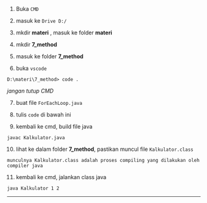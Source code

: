 1. Buka `CMD`

2. masuk ke `Drive D:/`

3. mkdir __materi__ , masuk ke folder __materi__

4. mkdir **7_method**

5. masuk ke folder **7_method**

6. buka `vscode`
>
    D:\materi\7_method> code .

 *jangan tutup CMD*

7. buat file `ForEachLoop.java`

8. tulis `code` di bawah ini

<script src="https://gist.github.com/nandadidudedo92/0710b2833b44221fdd466f3d60823947.js"></script>

9. kembali ke cmd, build file java
>
    javac Kalkulator.java

10. lihat ke dalam folder **7_method**, pastikan muncul file `Kalkulator.class`
>
    munculnya Kalkulator.class adalah proses compiling yang dilakukan oleh compiler java

11. kembali ke cmd, jalankan class java
>
    java Kalkulator 1 2


___

